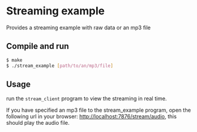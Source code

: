 # Streaming example

Provides a streaming example with raw data or an mp3 file

## Compile and run

```bash
$ make
$ ./stream_example [path/to/an/mp3/file]
```

## Usage

run the `stream_client` program to view the streaming in real time.

If you have specified an mp3 file to the stream_example program, open the following url in your browser: [http://localhost:7876/stream/audio](http://localhost:7876/stream/audio), this should play the audio file.
